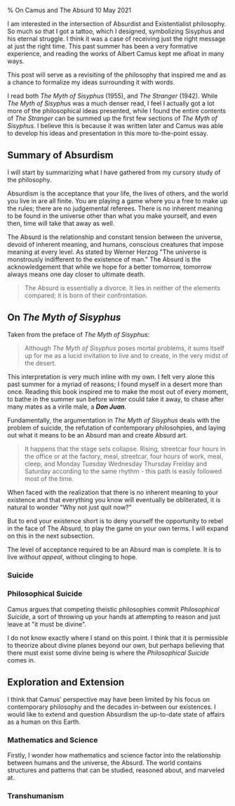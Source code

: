 % On Camus and The Absurd
10 May 2021

I am interested in the intersection of Absurdist and Existentialist philosophy. So much so that I got a tattoo, which I designed, symbolizing Sisyphus and his eternal struggle. I think it was a case of receiving just the right message at just the right time. This past summer has been a very formative experience, and reading the works of Albert Camus kept me afloat in many ways.

This post will serve as a revisiting of the philosophy that inspired me and as a chance to formalize my ideas surrounding it with words.

I read both *The Myth of Sisyphus* (1955), and *The Stranger* (1942). While *The Myth of Sisyphus* was a much denser read, I feel I actually got a lot more of the philosophical ideas presented, while I found the entire contents of *The Stranger* can be summed up the first few sections of *The Myth of Sisyphus*.
I believe this is because it was written later and Camus was able to develop his ideas and presentation in this more to-the-point essay.

## Summary of Absurdism

I will start by summarizing what I have gathered from my cursory study of the philosophy.

Absurdism is the acceptance that your life, the lives of others, and the world you live in are all finite. You are playing a game where you a free to make up the rules; there are no judgemental referees. There is no inherent meaning to be found in the universe other than what you make yourself, and even then, time will take that away as well.

The Absurd is the relationship and constant tension between the universe, devoid of inherent meaning, and humans, conscious creatures that impose meaning at every level.
As stated by Werner Herzog "The universe is monstrously indifferent to the existence of man."
The Absurd is the acknowledgement that while we hope for a better tomorrow, tomorrow always means one day closer to ultimate death.

> The Absurd is essentially a divorce. It lies in neither of the elements compared; it is born of their confrontation.

## On *The Myth of Sisyphus*

Taken from the preface of *The Myth of Sisyphus*:

> Although *The Myth of Sisyphus* poses mortal problems, it sums itself up for me as a lucid invitation to live and to create, in the very midst of the desert.

This interpretation is very much inline with my own. I felt very alone this past summer for a myriad of reasons; I found myself in a desert more than once. Reading this book inspired me to make the most out of every moment, to bathe in the summer sun before winter could take it away, to chase after many mates as a virile male, a ***Don Juan***.

Fundamentally, the argumentation in *The Myth of Sisyphus* deals with the problem of suicide, the refutation of contemporary philosohpies, and laying out what it means to be an Absurd man and create Absurd art.

> It happens that the stage sets collapse. Rising, streetcar four hours in the office or at the factory, meal, streetcar, four hours of work, meal, cleep, and Monday Tuesday Wednesday Thursday Freiday and Saturday according to the same rhythm - this path is easily followed most of the time.

When faced with the realization that there is no inherent meaning to your existence and that everything you know will eventually be obliterated, it is natural to wonder "Why not just quit now?"

But to end your existence short is to deny yourself the opportunity to rebel in the face of The Absurd, to play the game on your own terms. I will expand on this in the next subsection.

The level of acceptance required to be an Absurd man is complete. It is to live *without appeal*, without clinging to hope.

### Suicide



### Philosophical Suicide

Camus argues that competing theistic philosophies commit *Philosophical Suicide*, a sort of throwing up your hands at attempting to reason and just leave at "it must be divine".

I do not know exactly where I stand on this point. I think that it is permissible to theorize about divine planes beyond our own, but perhaps believing that there must exist some divine being is where the *Philosophical Suicide* comes in.

## Exploration and Extension

I think that Camus' perspective may have been limited by his focus on contemporary philosophy and the decades in-between our existences.
I would like to extend and question Absurdism the up-to-date state of affairs as a human on this Earth.

### Mathematics and Science

Firstly, I wonder how mathematics and science factor into the relationship between humans and the universe, the Absurd.
The world contains structures and patterns that can be studied, reasoned about, and marveled at.

### Transhumanism
